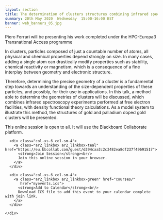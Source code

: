 ```yaml
---
layout: section
title: The determination of clusters structures combining infrared spectroscopy and density functional theory calculations
summary: 20th May 2020  Wednesday  15:00-16:00 BST
banner: web_banners_05.jpg
---
```


Piero Ferrari will be presenting his work completed under the HPC-Europa3 Transnational Access programme

In clusters, particles composed of just a countable number of atoms, all physical and chemical properties depend strongly on size. In many cases, adding a single atom can drastically modify properties such as stability, chemical reactivity or magnetism, which is a consequence of a fine interplay between geometry and electronic structure. 

Therefore, determining the precise geometry of a cluster is a fundamental step towards an understanding of the size-dependent properties of these particles, and possibly, for their use in applications. In this talk, a method able to determine the geometries of clusters will be discussed, which combines infrared spectroscopy experiments performed at free electron facilities, with density functional theory calculations. As a model system to illustrate this method, the structures of gold and palladium doped gold clusters will be presented.


This online session is open to all.  It will use the Blackboard Collaborate platform. 



<section id="service">
  <div class="container">
    <div class="row ">	

      <div class="col-xs-6 col-sm-4">
        <a class="ar2_linkbox ar2_linkbox-teal" href="https://eu.bbcollab.com/guest/d394caa3c2c3482ea8df237f49691517">
          <strong>Join Session</strong><br/>
          Join this online session in your browser.
        </a>
      </div>

      <div class="col-xs-6 col-sm-4">
        <a class="ar2_linkbox ar2_linkbox-green" href="courses/"
           href="myevents.ics">
          <strong>Add to Calendar</strong><br/>
          Download ICS file to add this event to your calendar complete with join link.
        </a>
      </div>
										
    </div>
  </div>
</section>
